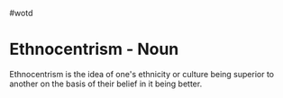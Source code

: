 #wotd
# Ethnocentrism - Noun
Ethnocentrism is the idea of one's ethnicity or culture being superior to another on the basis of their belief in it being better.